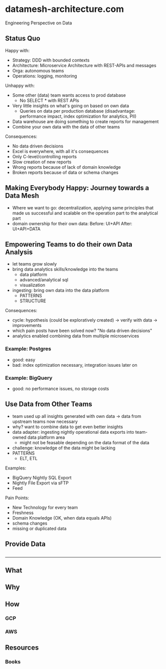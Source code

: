 # datamesh-architecture.com

Engineering Perspective on Data

## Status Quo

Happy with:

- Strategy: DDD with bounded contexts
- Architecture: Microservice Architecture with REST-APIs and messages
- Orga: autonomous teams
- Operations: logging, monitoring

Unhappy with:

- Some other (data) team wants access to prod database
  - No SELECT * with REST APIs
- Very little insights on what's going on based on own data
  - Queries on data per production database (disadvantage: performance impact, index optimization for analytics, PII)
- Data warehouse are doing something to create reports for management
- Combine your own data with the data of other teams

Consequences:

- No data driven decisions
- Excel is everywhere, with all it's consequences
- Only C-level/controlling reports
- Slow creation of new reports
- Wrong reports because of lack of domain knowledge
- Broken reports because of data or schema changes

## Making Everybody Happy: Journey towards a Data Mesh

- Where we want to go: decentralization, applying same principles that made us successful and scalable on the operation part to the analytical part
- domain ownership for their own data: Before: UI+API After: UI+API+DATA

## Empowering Teams to do their own Data Analysis

- let teams grow slowly
- bring data analytics skills/knowledge into the teams
  - data platform
  - advanced/analytical sql
  - visualization
- ingesting: bring own data into the data platform
  - PATTERNS
  - STRUCTURE

Consequences:
- cycle: hypothesis (could be exploratively created) -> verify with data -> improvements
- which pain posts have been solved now? "No data driven decisions"
- analytics enabled combining data from multiple microservices

### Example: Postgres

- good: easy
- bad: index optimization necessary, integration issues later on

### Example: BigQuery

- good: no performance issues, no storage costs

## Use Data from Other Teams

- team used up all insights generated with own data -> data from upstream teams now necessary
- why? want to combine data to get even better insights
- data adapter: ingesting nightly operational data exports into team-owned data platform area
  - might not be feasable depending on the data format of the data
- challenge: knowledge of the data might be lacking
- PATTERNS
  - ELT, ETL

Examples: 
- BigQuery Nightly SQL Export
- Nightly File Export via sFTP
- Feed

Pain Points:
- New Technology for every team
- Freshness
- Domain Knowledge (OK, when data equals APIs)
- schema changes
- missing or duplicated data

## Provide Data


## 




---

## What

## Why

## How

### GCP

### AWS

## Resources

### Books
